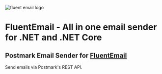![fluent email logo](https://raw.githubusercontent.com/lukencode/FluentEmail/master/assets/fluentemail_logo_64x64.png "FluentEmail")

# FluentEmail - All in one email sender for .NET and .NET Core

## Postmark Email Sender for [FluentEmail](https://github.com/jcamp-code/FluentEmail)

Send emails via Postmark's REST API.